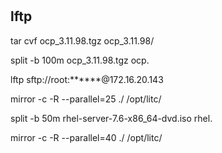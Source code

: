 # 

## lftp

tar cvf ocp_3.11.98.tgz ocp_3.11.98/

split -b 100m ocp_3.11.98.tgz ocp.

lftp sftp://root:******@172.16.20.143

mirror -c -R --parallel=25 ./ /opt/litc/

split -b 50m rhel-server-7.6-x86_64-dvd.iso rhel.

mirror -c -R --parallel=40 ./ /opt/litc/